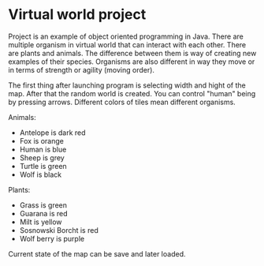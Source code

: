 # Virtual world project

Project is an example of object oriented programming in Java. There are multiple organism in virtual world that can interact with each other. There are plants and animals. The difference between them is way of creating new examples of their species. Organisms are also different in way they move or in terms of strength or agility (moving order).

The first thing after launching program is selecting width and hight of the map. After that the random world is created. You can control "human" being by pressing arrows. Different colors of tiles mean different organisms.

Animals:
- Antelope is dark red
- Fox is orange
- Human is blue
- Sheep is grey
- Turtle is green
- Wolf is black

Plants:
- Grass is green
- Guarana is red
- Milt is yellow
- Sosnowski Borcht is red
- Wolf berry is purple


Current state of the map can be save and later loaded.
